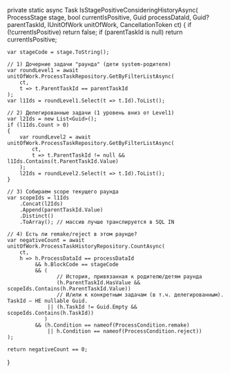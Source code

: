 private static async Task<bool> IsStagePositiveConsideringHistoryAsync(
    ProcessStage stage,
    bool currentIsPositive,
    Guid processDataId,
    Guid? parentTaskId,
    IUnitOfWork unitOfWork,
    CancellationToken ct)
{
    if (!currentIsPositive) return false;
    if (parentTaskId is null) return currentIsPositive;

    var stageCode = stage.ToString();

    // 1) Дочерние задачи "раунда" (дети system-родителя)
    var roundLevel1 = await unitOfWork.ProcessTaskRepository.GetByFilterListAsync(
        ct,
        t => t.ParentTaskId == parentTaskId
    );
    var l1Ids = roundLevel1.Select(t => t.Id).ToList();

    // 2) Делегированные задачи (1 уровень вниз от Level1)
    var l2Ids = new List<Guid>();
    if (l1Ids.Count > 0)
    {
        var roundLevel2 = await unitOfWork.ProcessTaskRepository.GetByFilterListAsync(
            ct,
            t => t.ParentTaskId != null && l1Ids.Contains(t.ParentTaskId.Value)
        );
        l2Ids = roundLevel2.Select(t => t.Id).ToList();
    }

    // 3) Собираем scope текущего раунда
    var scopeIds = l1Ids
        .Concat(l2Ids)
        .Append(parentTaskId.Value)
        .Distinct()
        .ToArray(); // массив лучше транслируется в SQL IN

    // 4) Есть ли remake/reject в этом раунде?
    var negativeCount = await unitOfWork.ProcessTaskHistoryRepository.CountAsync(
        ct,
        h => h.ProcessDataId == processDataId
             && h.BlockCode == stageCode
             && (
                    // История, привязанная к родителю/детям раунда
                    (h.ParentTaskId.HasValue && scopeIds.Contains(h.ParentTaskId.Value))
                    // И/или к конкретным задачам (в т.ч. делегированным). TaskId — НЕ nullable Guid.
                 || (h.TaskId != Guid.Empty && scopeIds.Contains(h.TaskId))
                )
             && (h.Condition == nameof(ProcessCondition.remake)
                 || h.Condition == nameof(ProcessCondition.reject))
    );

    return negativeCount == 0;
}

